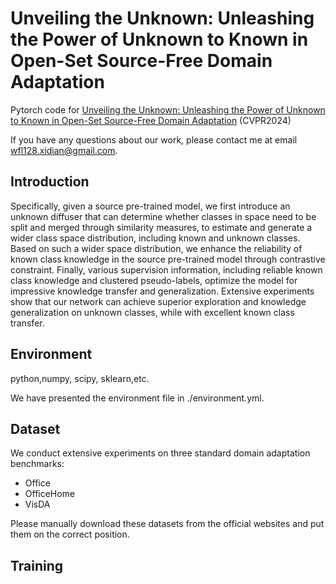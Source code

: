 # Unveiling the Unknown: Unleashing the Power of Unknown to Known in Open-Set Source-Free Domain Adaptation


Pytorch code for [Unveiling the Unknown: Unleashing the Power of Unknown to Known in Open-Set Source-Free Domain Adaptation](https://openaccess.thecvf.com/content/CVPR2024/papers/Wan_Unveiling_the_Unknown_Unleashing_the_Power_of_Unknown_to_Known_CVPR_2024_paper.pdf) (CVPR2024)

If you have any questions about our work, please contact me at email wfl128.xidian@gmail.com.

Introduction
---


Specifically, given a source pre-trained model, we first introduce an unknown diffuser that can determine whether classes in space need to be split and merged through similarity measures, to estimate and generate a wider class space distribution, including known and unknown classes. Based on
such a wider space distribution, we enhance the reliability of known class knowledge in the source pre-trained model through contrastive constraint. Finally, various supervision information, including reliable known class knowledge and clustered pseudo-labels, optimize the model for impressive knowledge transfer and generalization. Extensive experiments show that our network can achieve superior exploration and knowledge generalization on unknown classes, while with excellent known class transfer. 





Environment
---
python,numpy, scipy, sklearn,etc.

We have presented the environment file in ./environment.yml.


Dataset
---

We conduct extensive experiments on three standard domain adaptation benchmarks:

- Office
- OfficeHome
- VisDA

Please manually download these datasets from the official websites and put them on the correct position. 



Training
---
